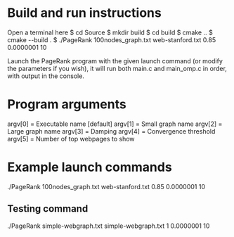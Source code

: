 # Build and run instructions
Open a terminal here
$ cd Source
$ mkdir build
$ cd build
$ cmake ..
$ cmake --build .
$ ./PageRank 100nodes_graph.txt web-stanford.txt 0.85 0.0000001 10

Launch the PageRank program with the given launch command (or modify the parameters if you wish), it will run both main.c and main_omp.c in order, with output in the console.

# Program arguments
argv[0] = Executable name [default]
argv[1] = Small graph name
argv[2] = Large graph name
argv[3] = Damping
argv[4] = Convergence threshold
argv[5] = Number of top webpages to show

# Example launch commands
./PageRank 100nodes_graph.txt web-stanford.txt 0.85 0.0000001 10
## Testing command
./PageRank simple-webgraph.txt simple-webgraph.txt 1 0.0000001 10
